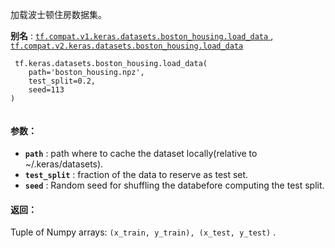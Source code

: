 加载波士顿住房数据集。

**别名** : [ `tf.compat.v1.keras.datasets.boston_housing.load_data` ](/api_docs/python/tf/keras/datasets/boston_housing/load_data), [ `tf.compat.v2.keras.datasets.boston_housing.load_data` ](/api_docs/python/tf/keras/datasets/boston_housing/load_data)

```
 tf.keras.datasets.boston_housing.load_data(
    path='boston_housing.npz',
    test_split=0.2,
    seed=113
)
 
```

#### 参数：
- **`path`** : path where to cache the dataset locally(relative to ~/.keras/datasets).
- **`test_split`** : fraction of the data to reserve as test set.
- **`seed`** : Random seed for shuffling the databefore computing the test split.


#### 返回：
Tuple of Numpy arrays:  `(x_train, y_train), (x_test, y_test)` .

